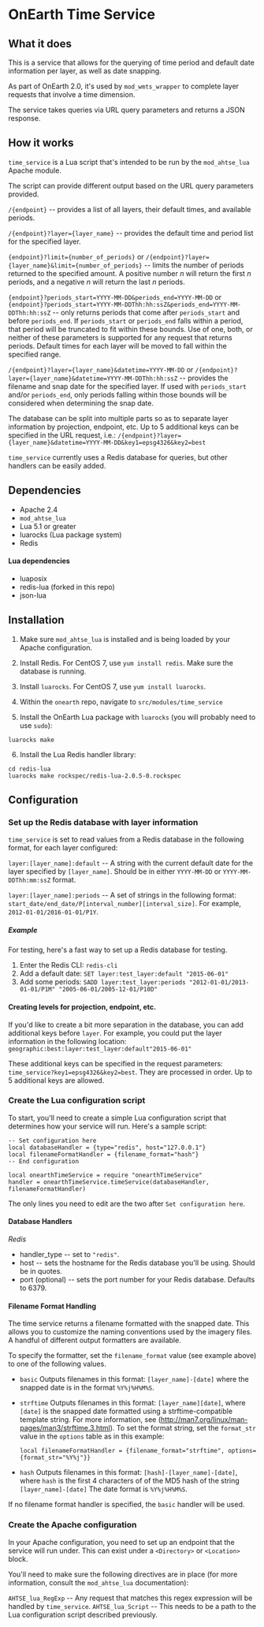 # OnEarth Time Service

## What it does

This is a service that allows for the querying of time period and default date
information per layer, as well as date snapping.

As part of OnEarth 2.0, it's used by `mod_wmts_wrapper` to complete layer
requests that involve a time dimension.

The service takes queries via URL query parameters and returns a JSON response.

## How it works

`time_service` is a Lua script that's intended to be run by the `mod_ahtse_lua`
Apache module.

The script can provide different output based on the URL query parameters
provided.

`/{endpoint}` -- provides a list of all layers, their default times, and
available periods.

`/{endpoint}?layer={layer_name}` -- provides the default time and period list
for the specified layer.

`{endpoint}?limit={number_of_periods}` or
`/{endpoint}?layer={layer_name}&limit={number_of_periods}` -- limits the number
of periods returned to the specified amount. A positive number *n* will return
the first *n* periods, and a negative *n* will return the last *n* periods.

`{endpoint}?periods_start=YYYY-MM-DD&periods_end=YYYY-MM-DD` or
`{endpoint}?periods_start=YYYY-MM-DDThh:hh:ssZ&periods_end=YYYY-MM-DDThh:hh:ssZ`
-- only returns periods that come after `periods_start` and before `periods_end`.
If `periods_start` or `periods_end` falls within a period, that period will be
truncated to fit within these bounds. Use of one, both, or neither of these
parameters is supported for any request that returns periods. Default times for
each layer will be moved to fall within the specified range.

`/{endpoint}?layer={layer_name}&datetime=YYYY-MM-DD` or
`/{endpoint}?layer={layer_name}&datetime=YYYY-MM-DDThh:hh:ssZ` -- provides the
filename and snap date for the specified layer. If used with `periods_start`
and/or `periods_end`, only periods falling within those bounds will be considered
when determining the snap date.

The database can be split into multiple parts so as to separate layer
information by projection, endpoint, etc. Up to 5 additional keys can be
specified in the URL request, i.e.:
`/{endpoint}?layer={layer_name}&datetime=YYYY-MM-DD&key1=epsg4326&key2=best`

`time_service` currently uses a Redis database for queries, but other handlers can
be easily added.

## Dependencies

-   Apache 2.4
-   `mod_ahtse_lua`
-   Lua 5.1 or greater
-   luarocks (Lua package system)
-   Redis

#### Lua dependencies

-   luaposix
-   redis-lua (forked in this repo)
-   json-lua

## Installation

1. Make sure `mod_ahtse_lua` is installed and is being loaded by your Apache
   configuration.

2. Install Redis. For CentOS 7, use `yum install redis`. Make sure the database
   is running.

3. Install `luarocks`. For CentOS 7, use `yum install luarocks`.

4. Within the `onearth` repo, navigate to `src/modules/time_service`

5. Install the OnEarth Lua package with `luarocks` (you will probably need to
   use `sudo`):

```
luarocks make
```

6. Install the Lua Redis handler library:

```
cd redis-lua
luarocks make rockspec/redis-lua-2.0.5-0.rockspec
```

## Configuration

### Set up the Redis database with layer information

`time_service` is set to read values from a Redis database in the following format,
for each layer configured:

`layer:[layer_name]:default` -- A string with the current default date for the
layer specified by `[layer_name]`. Should be in either `YYYY-MM-DD` or
`YYYY-MM-DDThh:mm:ssZ` format.

`layer:[layer_name]:periods` -- A set of strings in the following format:
`start_date/end_date/P[interval_number][interval_size]`. For example,
`2012-01-01/2016-01-01/P1Y`.

##### Example

For testing, here's a fast way to set up a Redis database for testing.

1. Enter the Redis CLI: `redis-cli`
2. Add a default date: `SET layer:test_layer:default "2015-06-01"`
3. Add some periods: `SADD layer:test_layer:periods "2012-01-01/2013-01-01/P1M" "2005-06-01/2005-12-01/P10D"`

#### Creating levels for projection, endpoint, etc.

If you'd like to create a bit more separation in the database, you can add
additional keys before `layer`. For example, you could put the layer information
in the following location:
`geographic:best:layer:test_layer:default"2015-06-01"`

These additional keys can be specified in the request parameters:
`time_service?key1=epsg4326&key2=best`. They are processed in order. Up to 5
additional keys are allowed.

### Create the Lua configuration script

To start, you'll need to create a simple Lua configuration script that
determines how your service will run. Here's a sample script:

```
-- Set configuration here
local databaseHandler = {type="redis", host="127.0.0.1"}
local filenameFormatHandler = {filename_format="hash"}
-- End configuration

local onearthTimeService = require "onearthTimeService"
handler = onearthTimeService.timeService(databaseHandler, filenameFormatHandler)
```

The only lines you need to edit are the two after `Set configuration here`.

#### Database Handlers

_Redis_

-   handler_type -- set to `"redis"`.
-   host -- sets the hostname for the Redis database you'll be using. Should be in
    quotes.
-   port (optional) -- sets the port number for your Redis database. Defaults to 6379.

#### Filename Format Handling

The time service returns a filename formatted with the snapped date. This allows you to customize the naming conventions used by the imagery files. A handful of different output formatters are available.

To specify the formatter, set the `filename_format` value (see example above) to one of the following values.

-   `basic` Outputs filenames in this format: `[layer_name]-[date]` where the snapped date is in the format `%Y%j%H%M%S`.

-   `strftime` Outputs filenames in this format: `[layer_name][date]`, where
    `[date]` is the snapped date formatted using a strftime-compatible template string. For more
    information, see (http://man7.org/linux/man-pages/man3/strftime.3.html). To set the format string, set the `format_str` value in the `options` table as in this example:

    `local filenameFormatHandler = {filename_format="strftime", options={format_str="%Y%j"}}`

-   `hash` Outputs filenames in this format: `[hash]-[layer_name]-[date]`, where `hash` is the first 4 characters of of the MD5 hash of the string `[layer_name]-[date]` The date format is `%Y%j%H%M%S`.

If no filename format handler is specified, the `basic` handler will be used.

### Create the Apache configuration

In your Apache configuration, you need to set up an endpoint that the service
will run under. This can exist under a `<Directory>` or `<Location>` block.

You'll need to make sure the following directives are in place (for more
information, consult the `mod_ahtse_lua` documentation):

`AHTSE_lua_RegExp` -- Any request that matches this regex expression will be
handled by `time_service`. `AHTSE_lua_Script` -- This needs to be a path to the Lua
configuration script described previously.
